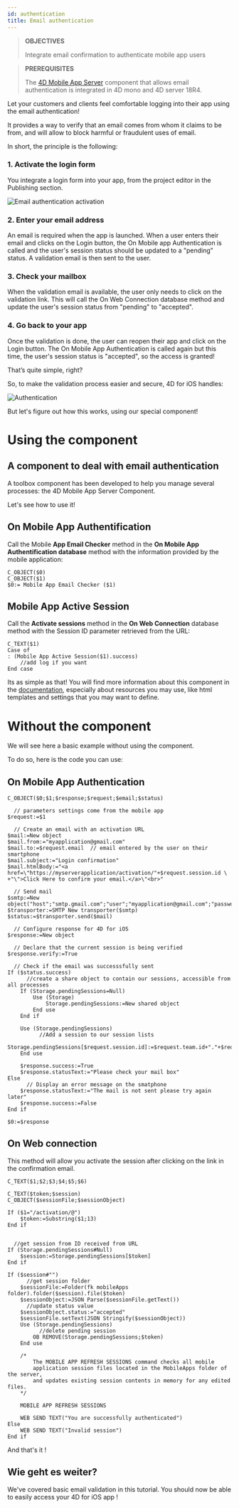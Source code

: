 ```yaml
---
id: authentication
title: Email authentication
---
```


> **OBJECTIVES**
> 
> Integrate email confirmation to authenticate mobile app users

> **PREREQUISITES**
> 
> The [4D Mobile App Server](https://github.com/4d-for-ios/4D-Mobile-App-Server) component that allows email authentication is integrated in 4D mono and 4D server 18R4.

Let your customers and clients feel comfortable logging into their app using the email authentication!

It provides a way to verify that an email comes from whom it claims to be from, and will allow to block harmful or fraudulent uses of email.

In short, the principle is the following:

### 1. Activate the login form

You integrate a login form into your app, from the project editor in the Publishing section.

![Email authentication activation](assets/en/authentication/email-authentication-publishing-section.png)


### 2. Enter your email address

An email is required when the app is launched. When a user enters their email and clicks on the Login button, the On Mobile app Authentication is called and the user's session status should be updated to a "pending" status. A validation email is then sent to the user.

### 3. Check your mailbox

When the validation email is available, the user only needs to click on the validation link. This will call the On Web Connection database method and update the user's session status from "pending" to "accepted".

### 4. Go back to your app

Once the validation is done, the user can reopen their app and click on the Login button. The On Mobile App Authentication is called again but this time, the user's session status is "accepted", so the access is granted!

That’s quite simple, right?

So, to make the validation process easier and secure, 4D for iOS handles:

![Authentication](assets/en/authentication/4D-for-iOS-email-auth.png)

But let's figure out how this works, using our special component!


# Using the component

## A component to deal with email authentication

A toolbox component has been developed to help you manage several processes: the 4D Mobile App Server Component.

Let's see how to use it!

## On Mobile App Authentification

Call the Mobile **App Email Checker** method in the **On Mobile App Authentification database** method with the information provided by the mobile application:

```4d
C_OBJECT($0)
C_OBJECT($1)
$0:= Mobile App Email Checker ($1)

```

## Mobile App Active Session

Call the **Activate sessions** method in the **On Web Connection** database method with the Session ID parameter retrieved from the URL:

```4d
C_TEXT($1)
Case of 
: (Mobile App Active Session($1).success)
    //add log if you want
End case 

```

Its as simple as that! You will find more information about this component in the [documentation](https://github.com/4d-for-ios/4D-Mobile-App-Server/blob/master/Documentation/Methods/Mobile%20App%20Email%20Checker.md), especially about resources you may use, like html templates and settings that you may want to define.


# Without the component

We will see here a basic example without using the component.

To do so, here is the code you can use:

## On Mobile App Authentication


```4d
C_OBJECT($0;$1;$response;$request;$email;$status)

  // parameters settings come from the mobile app
$request:=$1

  // Create an email with an activation URL
$mail:=New object
$mail.from:="myapplication@gmail.com"
$mail.to:=$request.email  // email entered by the user on their smartphone
$mail.subject:="Login confirmation"
$mail.htmlBody:="<a href=\"https://myserverapplication/activation/"+$request.session.id \
+"\">Click Here to confirm your email.</a>\"<br>"

  // Send mail
$smtp:=New object("host";"smtp.gmail.com";"user";"myapplication@gmail.com";"password";"xxx")
$transporter:=SMTP New transporter($smtp)
$status:=$transporter.send($mail)

  // Configure response for 4D for iOS
$response:=New object

  // Declare that the current session is being verified
$response.verify:=True

  // Check if the email was successsfully sent
If ($status.success)
      //create a share object to contain our sessions, accessible from all processes
    If (Storage.pendingSessions=Null)
        Use (Storage)
            Storage.pendingSessions:=New shared object
        End use 
    End if 

    Use (Storage.pendingSessions)
          //Add a session to our session lists
        Storage.pendingSessions[$request.session.id]:=$request.team.id+"."+$request.application.id
    End use 

    $response.success:=True
    $response.statusText:="Please check your mail box"
Else 
      // Display an error message on the smatphone
    $response.statusText:="The mail is not sent please try again later"
    $response.success:=False
End if 

$0:=$response

```

## On Web connection

This method will allow you activate the session after clicking on the link in the confirmation email.

```4d
C_TEXT($1;$2;$3;$4;$5;$6)

C_TEXT($token;$session)
C_OBJECT($sessionFile;$sessionObject)

If ($1="/activation/@")
    $token:=Substring($1;13)
End if 


  //get session from ID received from URL
If (Storage.pendingSessions#Null)
    $session:=Storage.pendingSessions[$token]
End if 

If ($session#"")
      //get session folder
    $sessionFile:=Folder(fk mobileApps folder).folder($session).file($token)
    $sessionObject:=JSON Parse($sessionFile.getText())
      //update status value
    $sessionObject.status:="accepted"
    $sessionFile.setText(JSON Stringify($sessionObject))
    Use (Storage.pendingSessions)
          //delete pending session
        OB REMOVE(Storage.pendingSessions;$token)
    End use 

    /*
        The MOBILE APP REFRESH SESSIONS command checks all mobile
        application session files located in the MobileApps folder of the server, 
        and updates existing session contents in memory for any edited files.
    */

    MOBILE APP REFRESH SESSIONS

    WEB SEND TEXT("You are successfully authenticated")
Else 
    WEB SEND TEXT("Invalid session")
End if 
```

And that's it !

## Wie geht es weiter?

We've covered basic email validation in this tutorial. You should now be able to easily access your 4D for iOS app !
